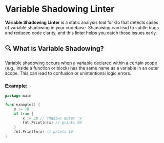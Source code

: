 # Variable Shadowing Linter

**Variable Shadowing Linter** is a static analysis tool for Go that detects cases of variable shadowing in your codebase. Shadowing can lead to subtle bugs and reduced code clarity, and this linter helps you catch those issues early.

## 🔍 What is Variable Shadowing?

Variable shadowing occurs when a variable declared within a certain scope (e.g., inside a function or block) has the same name as a variable in an outer scope. This can lead to confusion or unintentional logic errors.

### Example:
```go
package main

func example() {
    x := 10
    if true {
        x := 20 // shadows outer 'x'
        fmt.Println(x) // prints 20
    }
    fmt.Println(x) // prints 10
}

